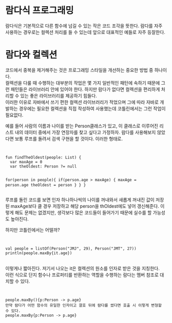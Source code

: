 # 람다식 프로그래밍

람다식은 기본적으로 다른 함수에 넘길 수 있는 작은 코드 조각을 뜻한다.
람다를 자주 사용하는 경우로는 컬렉션 처리를 들 수 있는데 앞으로 대표적인 예들로 자주 등잘한다.

# 람다와 컬렉션
코드에서 중복을 제거해주는 것은 프로그래밍 스타일을 개선하는 중요한 방법 중 하나이다.   
컬렉션을 다룰 때 수행하는 대부분의 작업은 몇 가지 일반적인 패턴에 속하기 때문에 그런 패턴들은 라이브러리 안에 있어야 한다. 하지만 람다가 없다면 컬렉션을 편리하게 처리할 수 있는 좋은 라이브러리를 제공하기 힘들다.   
이러한 이유로 자바에서 쓰기 편한 컬렉션 라이브러리가 적었으며 그에 따라 자바로 개발하는 경우에는 필요한 컬렉션을 직접 작성하여 사용했는데 코틀린에서는 그런 작업이 필요없다.   

예를 들어 사람의 이름과 나이를 받는 Person클래스가 있고, 이 클래스로 이루어진 리스트 내의 데이터 중에서 가장 연장자를 찾고 싶다고 가정하자.
람다를 사용해보지 않았다면 보통 루프를 돌려서 검색 구현을 할 것이다. 이러한 형태로.   

<code>
<pre>
fun findTheOldest(people: List<Person>) {
  var maxAge = 0
  var theOldest: Person ?= null
  
  for(person in people){
    if(person.age > maxAge) {
      maxAge = person.age
      theOldest = person
     }
   }
 }
</code>
</pre>

루프를 돌린 코드를 보면 인자 하나하나씩의 나이를 꺼내와서 새롭게 꺼내진 값이 저장된 maxAge보다 클 경우 저장하고 해당 person을 thOldest에도 넣어 갱신해준다. 이렇게 해도 문제는 없겠지만, 생각보다 많은 코드들이 들어가기 때문에 실수를 할 가능성도 높아진다.   

하지만 코틀린에서는 어떨까?   

<code>
<pre>
val people = listOf(Person("JMJ", 29), Person("JMT", 27))
println(people.maxBy{it.age})
</code>  
</pre>

이렇게나 짧아진다. 저기서 나오는 it은 컬렉션의 원소를 인자로 받은 것을 지칭한다.  
이런 식으로 단지 함수나 프로퍼티를 반환하는 역할을 수행하는 람다는 멤버 참조로 대치할 수 있다.  

<code>
<pre>
people.maxBy(){p:Person -> p.age}
만약 람다가 어떤 함수의 유일한 인자이고 괄호 뒤에 람다를 썼다면 호출 시 이렇게 변형할 수 있다.
people.maxBy{p:Person -> p.age}
</code>
</pre>
